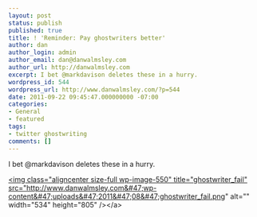 ```yaml
---
layout: post
status: publish
published: true
title: ! 'Reminder: Pay ghostwriters better'
author: dan
author_login: admin
author_email: dan@danwalmsley.com
author_url: http://danwalmsley.com
excerpt: I bet @markdavison deletes these in a hurry.
wordpress_id: 544
wordpress_url: http://www.danwalmsley.com/?p=544
date: 2011-09-22 09:45:47.000000000 -07:00
categories:
- General
- featured
tags:
- twitter ghostwriting
comments: []
---
```

I bet @markdavison deletes these in a hurry.

<a href="http:&#47;&#47;www.danwalmsley.com&#47;wp-content&#47;uploads&#47;2011&#47;08&#47;ghostwriter_fail.png"><img class="aligncenter size-full wp-image-550" title="ghostwriter_fail" src="http:&#47;&#47;www.danwalmsley.com&#47;wp-content&#47;uploads&#47;2011&#47;08&#47;ghostwriter_fail.png" alt="" width="534" height="805" &#47;><&#47;a>
